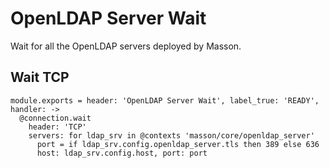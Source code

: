 
# OpenLDAP Server Wait

Wait for all the OpenLDAP servers deployed by Masson.

## Wait TCP

    module.exports = header: 'OpenLDAP Server Wait', label_true: 'READY', handler: ->
      @connection.wait
        header: 'TCP'
        servers: for ldap_srv in @contexts 'masson/core/openldap_server'
          port = if ldap_srv.config.openldap_server.tls then 389 else 636
          host: ldap_srv.config.host, port: port
